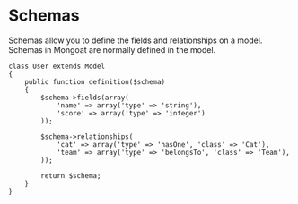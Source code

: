 # Schemas

Schemas allow you to define the fields and relationships on a model.
Schemas in Mongoat are normally defined in the model.

    class User extends Model
    {
        public function definition($schema)
        {
            $schema->fields(array(
                'name' => array('type' => 'string'),
                'score' => array('type' => 'integer')
            ));

            $schema->relationships(
                'cat' => array('type' => 'hasOne', 'class' => 'Cat'),
                'team' => array('type' => 'belongsTo', 'class' => 'Team'),
            ));

            return $schema;
        }
    }
